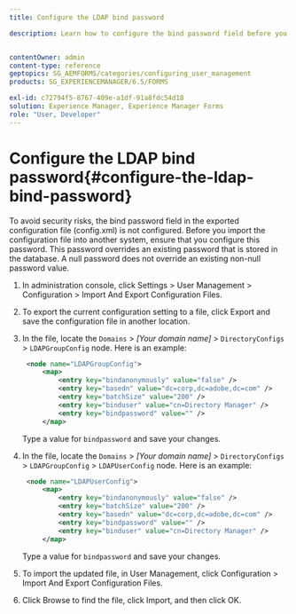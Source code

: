 ```yaml
---
title: Configure the LDAP bind password

description: Learn how to configure the bind password field before you import the configuration file into another system.


contentOwner: admin
content-type: reference
geptopics: SG_AEMFORMS/categories/configuring_user_management
products: SG_EXPERIENCEMANAGER/6.5/FORMS

exl-id: c72794f5-8767-409e-a1df-91a8fdc54d18
solution: Experience Manager, Experience Manager Forms
role: "User, Developer"
---
```

# Configure the LDAP bind password{#configure-the-ldap-bind-password}

To avoid security risks, the bind password field in the exported configuration file (config.xml) is not configured. Before you import the configuration file into another system, ensure that you configure this password. This password overrides an existing password that is stored in the database. A null password does not override an existing non-null password value.

1. In administration console, click Settings &gt; User Management &gt; Configuration &gt; Import And Export Configuration Files.
1. To export the current configuration setting to a file, click Export and save the configuration file in another location.
1. In the file, locate the `Domains` > *[Your domain name]* > `DirectoryConfigs` > `LDAPGroupConfig` node. Here is an example:

   ```xml
    <node name="LDAPGroupConfig">
        <map>
            <entry key="bindanonymously" value="false" />
            <entry key="basedn" value="dc=corp,dc=adobe,dc=com" />
            <entry key="batchSize" value="200" />
            <entry key="binduser" value="cn=Directory Manager" />
            <entry key="bindpassword" value="" />
        </map>
   ```

   Type a value for `bindpassword` and save your changes.

1. In the file, locate the `Domains` > *[Your domain name]* > `DirectoryConfigs` > `LDAPGroupConfig` > `LDAPUserConfig` node. Here is an example:

   ```xml
    <node name="LDAPUserConfig">
        <map>
            <entry key="bindanonymously" value="false" />
            <entry key="batchSize" value="200" />
            <entry key="basedn" value="dc=corp,dc=adobe,dc=com" />
            <entry key="bindpassword" value="" />
            <entry key="binduser" value="cn=Directory Manager" />
        </map>
   ```

   Type a value for `bindpassword` and save your changes.

1. To import the updated file, in User Management, click Configuration &gt; Import And Export Configuration Files.
1. Click Browse to find the file, click Import, and then click OK.
